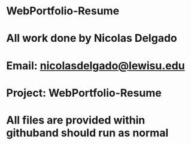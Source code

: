 # WebPortfolio-Resume
# All work done by Nicolas Delgado
# Email: nicolasdelgado@lewisu.edu
# Project: WebPortfolio-Resume
# All files are provided within githuband should run as normal
